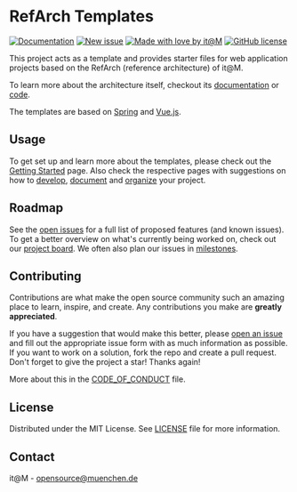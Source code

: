 <!-- General project links -->
[open-issues]: https://github.com/it-at-m/refarch-templates/issues
[new-issue]: https://github.com/it-at-m/refarch-templates/issues/new/choose
[milestones]: https://github.com/it-at-m/refarch-templates/milestones
[project-board]: https://github.com/orgs/it-at-m/projects/16
[documentation]: https://refarch-templates.oss.muenchen.de/
[itm-opensource]: https://opensource.muenchen.de/
[license]: ../LICENSE
[code-of-conduct]: ./CODE_OF_CONDUCT.md

<!-- Project specific links -->
[refarch-documentation]: https://refarch.oss.muenchen.de/
[refarch-code]: https://github.com/it-at-m/refarch
[spring-documentation]: https://spring.io/ 
[vuejs-documentation]:  https://vuejs.org/
[getting-started-documentation]: https://refarch-templates.oss.muenchen.de/getting-started.html
[develop-documentation]: https://refarch-templates.oss.muenchen.de/develop.html
[document-documentation]: https://refarch-templates.oss.muenchen.de/document.html
[organize-documentation]: https://refarch-templates.oss.muenchen.de/organize.html

<!-- Shields.io links -->
[documentation-shield]: https://img.shields.io/badge/documentation-blue?style=for-the-badge
[new-issue-shield]: https://img.shields.io/badge/new%20issue-blue?style=for-the-badge
[made-with-love-shield]: https://img.shields.io/badge/made%20with%20%E2%9D%A4%20by-it%40M-yellow?style=for-the-badge
[license-shield]: https://img.shields.io/github/license/it-at-m/refarch-templates?style=for-the-badge

# RefArch Templates

[![Documentation][documentation-shield]][documentation]
[![New issue][new-issue-shield]][new-issue]
[![Made with love by it@M][made-with-love-shield]][itm-opensource]
[![GitHub license][license-shield]][license]

This project acts as a template and provides starter files for web application projects based on the RefArch (reference architecture) of it@M.

To learn more about the architecture itself, checkout its [documentation][refarch-documentation] or [code][refarch-code].

The templates are based on [Spring][spring-documentation] and [Vue.js][vuejs-documentation].

## Usage

To get set up and learn more about the templates, please check out the [Getting Started][getting-started-documentation] page.
Also check the respective pages with suggestions on how to [develop][develop-documentation], [document][document-documentation] and [organize][organize-documentation] your project.

## Roadmap

See the [open issues][open-issues] for a full list of proposed features (and known issues).
To get a better overview on what's currently being worked on, check out our [project board][project-board].
We often also plan our issues in [milestones][milestones].

## Contributing

Contributions are what make the open source community such an amazing place to learn, inspire, and create. Any contributions you make are **greatly appreciated**.

If you have a suggestion that would make this better, please [open an issue][new-issue] and fill out the appropriate issue form with as much information as possible.
If you want to work on a solution, fork the repo and create a pull request.
Don't forget to give the project a star! Thanks again!

More about this in the [CODE_OF_CONDUCT][code-of-conduct] file.

## License

Distributed under the MIT License. See [LICENSE][license] file for more information.

## Contact

it@M - opensource@muenchen.de
